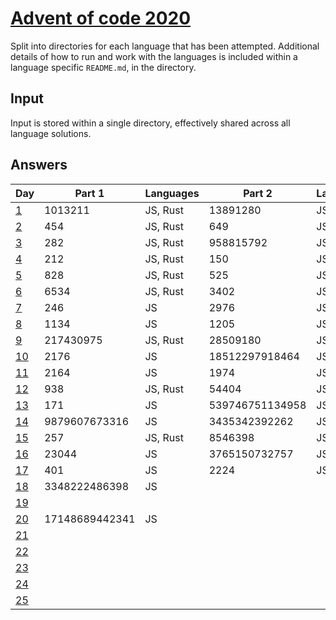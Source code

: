 # [Advent of code 2020](https://adventofcode.com/2020/)

Split into directories for each language that has been attempted. Additional
details of how to run and work with the languages is included within a language
specific `README.md`, in the directory.

## Input

Input is stored within a single directory, effectively shared across all
language solutions.

## Answers

| Day                                        | Part 1         | Languages | Part 2          | Languages |
| ---                                        | -------        | --------- | -------         | --------- |
| [1](https://adventofcode.com/2020/day/1)   | 1013211        | JS, Rust  | 13891280        | JS, Rust  |
| [2](https://adventofcode.com/2020/day/2)   | 454            | JS, Rust  | 649             | JS, Rust  |
| [3](https://adventofcode.com/2020/day/3)   | 282            | JS, Rust  | 958815792       | JS, Rust  |
| [4](https://adventofcode.com/2020/day/4)   | 212            | JS, Rust  | 150             | JS, Rust  |
| [5](https://adventofcode.com/2020/day/5)   | 828            | JS, Rust  | 525             | JS, Rust  |
| [6](https://adventofcode.com/2020/day/6)   | 6534           | JS, Rust  | 3402            | JS, Rust  |
| [7](https://adventofcode.com/2020/day/7)   | 246            | JS        | 2976            | JS        |
| [8](https://adventofcode.com/2020/day/8)   | 1134           | JS        | 1205            | JS        |
| [9](https://adventofcode.com/2020/day/9)   | 217430975      | JS, Rust  | 28509180        | JS, Rust  |
| [10](https://adventofcode.com/2020/day/10) | 2176           | JS        | 18512297918464  | JS        |
| [11](https://adventofcode.com/2020/day/11) | 2164           | JS        | 1974            | JS        |
| [12](https://adventofcode.com/2020/day/12) | 938            | JS, Rust  | 54404           | JS, Rust  |
| [13](https://adventofcode.com/2020/day/13) | 171            | JS        | 539746751134958 | JS        |
| [14](https://adventofcode.com/2020/day/14) | 9879607673316  | JS        | 3435342392262   | JS        |
| [15](https://adventofcode.com/2020/day/15) | 257            | JS, Rust  | 8546398         | JS, Rust  |
| [16](https://adventofcode.com/2020/day/16) | 23044          | JS        | 3765150732757   | JS        |
| [17](https://adventofcode.com/2020/day/17) | 401            | JS        | 2224            | JS        |
| [18](https://adventofcode.com/2020/day/18) | 3348222486398  | JS        |                 |           |
| [19](https://adventofcode.com/2020/day/19) |                |           |                 |           |
| [20](https://adventofcode.com/2020/day/20) | 17148689442341 | JS        |                 |           |
| [21](https://adventofcode.com/2020/day/21) |                |           |                 |           |
| [22](https://adventofcode.com/2020/day/22) |                |           |                 |           |
| [23](https://adventofcode.com/2020/day/23) |                |           |                 |           |
| [24](https://adventofcode.com/2020/day/24) |                |           |                 |           |
| [25](https://adventofcode.com/2020/day/25) |                |           |                 |           |
